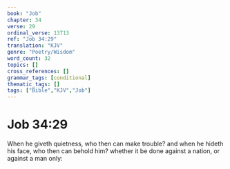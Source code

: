 ```yaml
---
book: "Job"
chapter: 34
verse: 29
ordinal_verse: 13713
ref: "Job 34:29"
translation: "KJV"
genre: "Poetry/Wisdom"
word_count: 32
topics: []
cross_references: []
grammar_tags: [conditional]
thematic_tags: []
tags: ["Bible","KJV","Job"]
---
```


# Job 34:29

When he giveth quietness, who then can make trouble? and when he hideth his face, who then can behold him? whether it be done against a nation, or against a man only:

